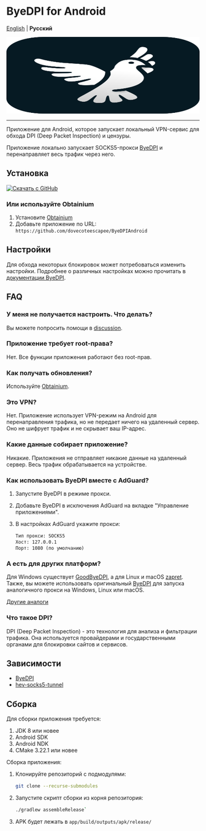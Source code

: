 # ByeDPI for Android

[English](README.md) | **Русский**

<div style="text-align: center;">
  <img src=".github/images/logo.svg" width="100%" height="200px">
</div>

---

Приложение для Android, которое запускает локальный VPN-сервис для обхода DPI (Deep Packet Inspection) и цензуры.

Приложение локально запускает SOCKS5-прокси [ByeDPI](https://github.com/hufrea/byedpi) и перенаправляет весь трафик через него.

## Установка

[<img src="https://github.com/machiav3lli/oandbackupx/blob/034b226cea5c1b30eb4f6a6f313e4dadcbb0ece4/badge_github.png"
    alt="Скачать с GitHub"
    height="80">](https://github.com/dovecoteescapee/ByeDPIAndroid/releases)

### Или используйте Obtainium

1. Установите [Obtainium](https://github.com/ImranR98/Obtainium?tab=readme-ov-file#installation)
2. Добавьте приложение по URL:  
   `https://github.com/dovecoteescapee/ByeDPIAndroid`

## Настройки

Для обхода некоторых блокировок может потребоваться изменить настройки. Подробнее о различных настройках можно прочитать в [документации ByeDPI](https://github.com/hufrea/byedpi#readme-ov-file).

## FAQ

### У меня не получается настроить. Что делать?

Вы можете попросить помощи в [discussion](https://github.com/dovecoteescapee/ByeDPIAndroid/discussions).

### Приложение требует root-права?

Нет. Все функции приложения работают без root-прав.

### Как получать обновления?

Используйте [Obtainium](#или-используйте-obtainium).

### Это VPN?

Нет. Приложение использует VPN-режим на Android для перенаправления трафика, но не передает ничего на удаленный сервер. Оно не шифрует трафик и не скрывает ваш IP-адрес.

### Какие данные собирает приложение?

Никакие. Приложения не отправляет никакие данные на удаленный сервер. Весь трафик обрабатывается на устройстве.

### Как использовать ByeDPI вместе с AdGuard?

1. Запустите ByeDPI в режиме прокси.
2. Добавьте ByeDPI в исключения AdGuard на вкладке "Управление приложениями".
3. В настройках AdGuard укажите прокси:

   ```plaintext
   Тип прокси: SOCKS5
   Хост: 127.0.0.1
   Порт: 1080 (по умолчанию)
   ```

### А есть для других платформ?

Для Windows существует [GoodByeDPI](https://github.com/ValdikSS/GoodbyeDPI), а для Linux и macOS [zapret](https://github.com/bol-van/zapret). Также, вы можете использовать оригинальный [ByeDPI](https://github.com/hufrea/byedpi) для запуска аналогичного прокси на Windows, Linux или macOS.

[Другие аналоги](https://github.com/ValdikSS/GoodbyeDPI?tab=readme-ov-file#similar-projects)

### Что такое DPI?

DPI (Deep Packet Inspection) - это технология для анализа и фильтрации трафика. Она используется провайдерами и государственными органами для блокировки сайтов и сервисов.

## Зависимости

- [ByeDPI](https://github.com/hufrea/byedpi)
- [hev-socks5-tunnel](https://github.com/heiher/hev-socks5-tunnel)

## Сборка

Для сборки приложения требуется:

1. JDK 8 или новее
2. Android SDK
3. Android NDK
4. CMake 3.22.1 или новее

Сборка приложения:

1. Клонируйте репозиторий с подмодулями:
   ```bash 
   git clone --recurse-submodules
   ```
2. Запустите скрипт сборки из корня репозитория:
   ```bash
   ./gradlew assembleRelease`
   ```
3. APK будет лежать в `app/build/outputs/apk/release/`
